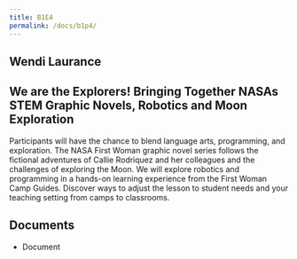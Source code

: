 ```yaml
---
title: B1E4
permalink: /docs/b1p4/
---
```


## Wendi Laurance

## We are the Explorers! Bringing Together NASAs STEM Graphic Novels, Robotics and Moon Exploration

Participants will have the chance to blend language arts, programming, and exploration. The NASA First Woman graphic novel series follows the fictional adventures of Callie Rodriquez and her colleagues and the challenges of exploring the Moon. We will explore robotics and programming in a hands-on learning experience from the First Woman Camp Guides. Discover ways to adjust the lesson to student needs and your teaching setting from camps to classrooms. 

## Documents
 - Document